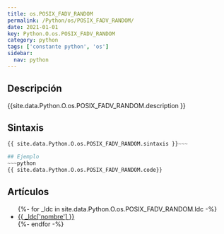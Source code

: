 ```yaml
---
title: os.POSIX_FADV_RANDOM
permalink: /Python/os/POSIX_FADV_RANDOM/
date: 2021-01-01
key: Python.O.os.POSIX_FADV_RANDOM
category: python
tags: ['constante python', 'os']
sidebar: 
  nav: python
---
```


## Descripción
{{site.data.Python.O.os.POSIX_FADV_RANDOM.description }}

## Sintaxis
~~~python
{{ site.data.Python.O.os.POSIX_FADV_RANDOM.sintaxis }}~~~

## Ejemplo
~~~python
{{ site.data.Python.O.os.POSIX_FADV_RANDOM.code}}
~~~

## Artículos
<ul>
{%- for _ldc in site.data.Python.O.os.POSIX_FADV_RANDOM.ldc -%}
   <li>
       <a href="{{_ldc['url'] }}">{{ _ldc['nombre'] }}</a>
   </li>
{%- endfor -%}
</ul>
